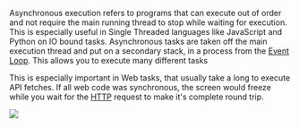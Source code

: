 

Asynchronous execution refers to programs that can execute out of order and not require the main running thread to stop while waiting for execution. This is especially useful in Single Threaded languages like JavaScript and Python on IO bound tasks. Asynchronous tasks are taken off the main execution thread and put on a secondary stack, in a process from the [Event Loop](Event%20Loop.md). This allows you to execute many different tasks




This is especially important in Web tasks, that usually take a long to execute API fetches. If all web code was synchronous, the screen would freeze while you wait for the [HTTP](HTTP.md) request to make it's complete round trip.

![](Pasted%20image%2020220414000656.png)